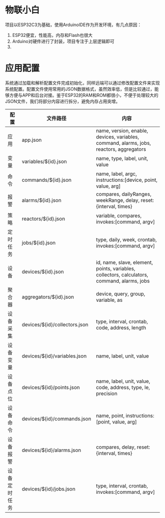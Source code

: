 

# 物联小白

项目以ESP32C3为基础，使用ArduinoIDE作为开发环境，有几点原因：
1. ESP32便宜，性能高，内存和Flash也很大
2. Arduino对硬件进行了封装，项目专注于上层逻辑即可
3. 



# 应用配置
系统通过加载和解析配置文件完成初始化，同样远端可以通过修改配置文件来实现系统配置。配置文件使用常用的JSON数据格式，虽然效率低，但是比较通过，能够方便与APP和后台对接。鉴于ESP32的RAM和ROM都很小，不便于处理较大的JSON文件，我们将部分内容进行拆分，避免内存占用突增。

| 配置 | 文件路径 | 内容 |
|----|----|----|
| 应用 | app.json | name, version, enable, devices, variables, command, alarms, jobs, reactors, aggregators|
| 变量 | variables/${id}.json | name, type, label, unit, value |
| 命令 | commands/${id}.json | name, label, argc, instructions:[device, point, value, arg] |
| 报警 | alarms/${id}.json | compares, dailyRanges, weekRange, delay, reset:{interval, times} |
| 策略 | reactors/${id}.json | variable, compares, invokes:[command, argv] |
| 定时任务 | jobs/${id}.json | type, daily, week, crontab, invokes:[command, argv] | 
| 设备 | devices/${id}.json | id, name, slave, element, points, variables, collectors, calculators, command, alarms, jobs |
| 聚合器 | aggregators/${id}.json | device, query, group, variable, as |
| 设备采集 | devices/${id}/collectors.json | type, interval, crontab, code, address, length |
| 设备变量 | devices/${id}/variables.json | name, label, unit, value |
| 设备点位 | devices/${id}/points.json | name, label, unit, value, code, address, type, le, precision |
| 设备命令 | devices/${id}/commands.json | name, point, instructions:[point, value, arg] |
| 设备报警 | devices/${id}/alarms.json |  compares, delay, reset:{interval, times} |
| 设备定时任务 | devices/${id}/jobs.json | type, interval, crontab, invokes:[command, argv] |


